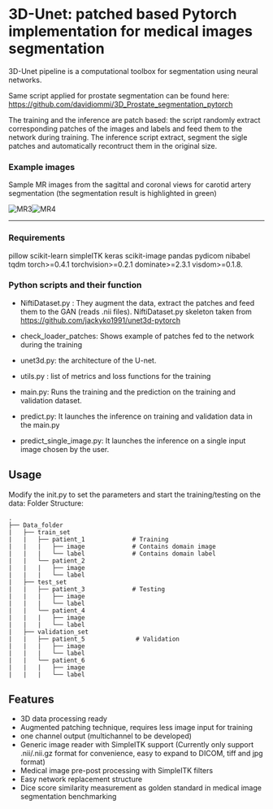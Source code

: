 # 3D-Unet: patched based Pytorch implementation for medical images segmentation

3D-Unet pipeline is a computational toolbox for segmentation using neural networks.

Same script applied for prostate segmentation can be found here: https://github.com/davidiommi/3D_Prostate_segmentation_pytorch

The training and the inference are patch based: the script randomly extract corresponding patches of the images and labels and feed them to the network during training.
The inference script extract, segment the sigle patches and automatically recontruct them in the original size.

### Example images

Sample MR images from the sagittal and coronal views for carotid artery segmentation (the segmentation result is highlighted in green)

![MR3](images/3.JPG)![MR4](images/4.JPG)
*******************************************************************************

### Requirements
pillow
scikit-learn
simpleITK
keras
scikit-image
pandas
pydicom
nibabel
tqdm
torch>=0.4.1
torchvision>=0.2.1
dominate>=2.3.1
visdom>=0.1.8.

### Python scripts and their function

- NiftiDataset.py : They augment the data, extract the patches and feed them to the GAN (reads .nii files). NiftiDataset.py
  skeleton taken from https://github.com/jackyko1991/unet3d-pytorch

- check_loader_patches: Shows example of patches fed to the network during the training  

- unet3d.py: the architecture of the U-net.

- utils.py : list of metrics and loss functions for the training

- main.py: Runs the training and the prediction on the training and validation dataset.

- predict.py: It launches the inference on training and validation data in the main.py

- predict_single_image.py: It launches the inference on a single input image chosen by the user.

## Usage
Modify the init.py to set the parameters and start the training/testing on the data:
Folder Structure:

	.
	├── Data_folder                   
	|   ├── train_set              
	|   |   ├── patient_1             # Training
	|   |   |   ├── image             # Contains domain image 
	|   |   |   └── label             # Contains domain label 
	|   |   └── patient_2             
	|   |   |   ├── image              
	|   |   |   └── label              
	|   ├── test_set               
	|   |   ├── patient_3             # Testing
	|   |   |   ├── image              
	|   |   |   └── label              
	|   |   └── patient_4             
	|   |   |   ├── image              
	|   |   |   └── label              
	|   ├── validation_set               
	|   |   ├── patient_5              # Validation
	|   |   |   ├── image             
	|   |   |   └── label              
	|   |   └── patient_6             
	|   |   |   ├── image              
	|   |   |   └── label              

## Features
- 3D data processing ready
- Augmented patching technique, requires less image input for training
- one channel output (multichannel to be developed)
- Generic image reader with SimpleITK support (Currently only support .nii/.nii.gz format for convenience, easy to expand to DICOM, tiff and jpg format)
- Medical image pre-post processing with SimpleITK filters
- Easy network replacement structure
- Dice score similarity measurement as golden standard in medical image segmentation benchmarking

